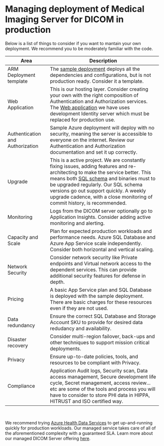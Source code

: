 # Managing deployment of Medical Imaging Server for DICOM in production

Below is a list of things to consider if you want to mantain your own deployment. We recommend you to be moderately familiar with the code. 

| Area | Description |
| --- | --- |
| ARM Deployment template | The [sample deployment](../quickstarts/deploy-via-azure.md) deploys all the dependencies and configurations, but is not production ready. Consider it a template. |
| Web Application | This is our hosting layer. Consider creating your own with the right composition of Authentication and Authorization services. The [Web application](../../src/Microsoft.Health.Dicom.Web/) we have uses development Identity server which must be replaced for production use.  |
| Authentication and Authorization | Sample Azure deployment will deploy with no security, meaning the server is accessible to everyone on the internet. Review our Authentication and Authorization documentation and set it up correctly.|
| Upgrade | This is a active project. We are constantly fixing issues, adding features and re-architecting to make the service better. This means both [SQL schema](https://github.com/microsoft/fhir-server/blob/main/docs/SchemaMigrationGuide.md) and binaries must to be upgraded regularly. Our SQL schema versions go out support quickly. A weekly upgrade cadence, with a close monitoring of commit history, is recommended. |
| Monitoring | Logs from the DICOM server optionally go to Application Insights. Consider adding active monitoring and alerting. |
| Capacity and Scale | Plan for expected production workloads and performance needs. Azure SQL Database and Azure App Service scale independently. Consider both horizontal and vertical scaling. |
| Network Security | Consider network security like Private endpoints and Virtual network access to the dependent services. This can provide additional security features for defense in depth. |
| Pricing | A basic App Service plan and SQL Database is deployed with the sample deployment. There are basic charges for these resources even if they are not used. |
| Data redundancy | Ensure the correct SQL Database and Storage Account SKU to provide for desired data redudancy and availability.  |
| Disaster recovery | Consider multi-region failover, back-ups and other techniques to support mission critical deployments. |
| Privacy | Ensure up-to-date policies, tools, and resources to be compliant with Privacy. |
| Compliance | Application Audit logs, Security scan, Data access management, Secure development life cycle, Secret management, access review... etc are some of the tools and process you will have to consider to store PHI data in HIPPA, HITRUST and ISO certified way. |

<br>

We recommend trying [Azure Health Data Services](https://azure.microsoft.com/en-us/services/health-data-services/#overview) to get up-and-running quickly for production workloads. Our managed service takes care of all of the aforementioned complexity with a guaranteed SLA. Learn more about our managed DICOM Server offering [here](https://docs.microsoft.com/en-us/azure/healthcare-apis/dicom/dicom-services-overview).
